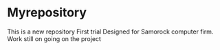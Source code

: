 # Myrepository
This is a new repository
First trial
Designed for Samorock computer firm.
Work still on going on the project

